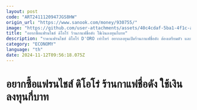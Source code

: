 ```yaml
---
layout: post
code: "ART2411120947JGS8HW"
origin_url: "https://www.sanook.com/money/930755/"
image: "https://github.com/user-attachments/assets/40c4cdaf-5ba1-4f1c-a249-3c06b8259078"
title: "อยากซื้อแฟรนไชส์ ดิโอโร่ ร้านกาแฟชื่อดัง ใช้เงินลงทุนกี่บาท"
description: "ราคาแฟรนไชส์ ดิโอโร่ D'ORO เท่าไหร่ อยากลงทุนเปิดร้านกาแฟชื่อดัง ต้องเตรียมตัว และเตรียมวงเงินทั้งหมดกี่บาท"
category: "ECONOMY"
language: "th"
date: 2024-11-12T09:56:18.075Z
---
```


# อยากซื้อแฟรนไชส์ ดิโอโร่ ร้านกาแฟชื่อดัง ใช้เงินลงทุนกี่บาท